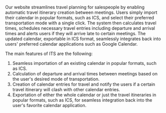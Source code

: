 Our website streamlines travel planning for salespeople by enabling automatic travel itinerary creation between meetings. Users simply import their calendar in popular formats, such as ICS, and select their preferred transportation mode with a single click. The system then calculates travel times, schedules necessary travel entries including departure and arrival times and alerts users if they will arrive late to certain meetings. The updated calendar, exportable in ICS format, seamlessly integrates back into users' preferred calendar applications such as Google Calendar. 

The main features of ITS are the following:

1. Seamless importation of an existing calendar in popular formats, such as ICS.
2. Calculation of departure and arrival times between meetings based on the user's desired mode of transportation.
3. Creation of calendar entries for travel and notify the users if a certain travel itinerary will clash with other calendar entries.
4. Exportation of either the whole calendar or just the travel itineraries in popular formats, such as ICS, for seamless integration back into the user's favorite calendar application.
